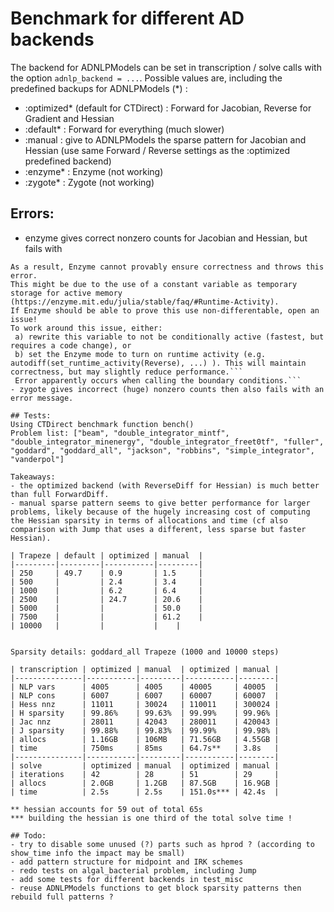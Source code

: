 # Benchmark for different AD backends
The backend for ADNLPModels can be set in transcription / solve calls with the option `adnlp_backend = ...`. Possible values are, including the predefined backups for ADNLPModels (*) :
- :optimized* (default for CTDirect) : Forward for Jacobian, Reverse for Gradient and Hessian
- :default* : Forward for everything (much slower)
- :manual : give to ADNLPModels the sparse pattern for Jacobian and Hessian (use same Forward / Reverse settings as the :optimized predefined backend)  
- :enzyme* : Enzyme (not working)
- :zygote* : Zygote (not working)

## Errors:
- enzyme gives correct nonzero counts for Jacobian and Hessian, but fails with
```ERROR: Constant memory is stored (or returned) to a differentiable variable.
As a result, Enzyme cannot provably ensure correctness and throws this error.
This might be due to the use of a constant variable as temporary storage for active memory (https://enzyme.mit.edu/julia/stable/faq/#Runtime-Activity).
If Enzyme should be able to prove this use non-differentable, open an issue!
To work around this issue, either:
 a) rewrite this variable to not be conditionally active (fastest, but requires a code change), or
 b) set the Enzyme mode to turn on runtime activity (e.g. autodiff(set_runtime_activity(Reverse), ...) ). This will maintain correctness, but may slightly reduce performance.```
 Error apparently occurs when calling the boundary conditions.```
- zygote gives incorrect (huge) nonzero counts then also fails with an error message. 

## Tests:
Using CTDirect benchmark function bench()
Problem list: ["beam", "double_integrator_mintf", "double_integrator_minenergy", "double_integrator_freet0tf", "fuller", "goddard", "goddard_all", "jackson", "robbins", "simple_integrator", "vanderpol"]

Takeaways:
- the optimized backend (with ReverseDiff for Hessian) is much better than full ForwardDiff.
- manual sparse pattern seems to give better performance for larger problems, likely because of the hugely increasing cost of computing the Hessian sparsity in terms of allocations and time (cf also comparison with Jump that uses a different, less sparse but faster Hessian).

| Trapeze | default | optimized | manual  |
|---------|---------|-----------|---------|
| 250     | 49.7    | 0.9       | 1.5     |
| 500     |         | 2.4       | 3.4     |
| 1000    |         | 6.2       | 6.4     |
| 2500    |         | 24.7      | 20.6    |
| 5000    |         |           | 50.0    |
| 7500    |         |           | 61.2    |
| 10000   |         |           |    |


Sparsity details: goddard_all Trapeze (1000 and 10000 steps)

| transcription | optimized | manual  | optimized | manual |
|---------------|-----------|---------|-----------|--------|
| NLP vars      | 4005      | 4005    | 40005     | 40005  |
| NLP cons      | 6007      | 6007    | 60007     | 60007  |
| Hess nnz      | 11011     | 30024   | 110011    | 300024 |
| H sparsity    | 99.86%    | 99.63%  | 99.99%    | 99.96% |
| Jac nnz       | 28011     | 42043   | 280011    | 420043 |
| J sparsity    | 99.88%    | 99.83%  | 99.99%    | 99.98% |
| allocs        | 1.16GB    | 106MB   | 71.56GB   | 4.55GB |
| time          | 750ms     | 85ms    | 64.7s**   | 3.8s   |
|---------------|-----------|---------|-----------|--------|
| solve         | optimized | manual  | optimized | manual |
| iterations    | 42        | 28      | 51        | 29     |
| allocs        | 2.0GB     | 1.2GB   | 87.5GB    | 16.9GB |
| time          | 2.5s      | 2.5s    | 151.0s*** | 42.4s  |

** hessian accounts for 59 out of total 65s
*** building the hessian is one third of the total solve time !

## Todo:
- try to disable some unused (?) parts such as hprod ? (according to show_time info the impact may be small)
- add pattern structure for midpoint and IRK schemes
- redo tests on algal_bacterial problem, including Jump
- add some tests for different backends in test_misc
- reuse ADNLPModels functions to get block sparsity patterns then rebuild full patterns ?

